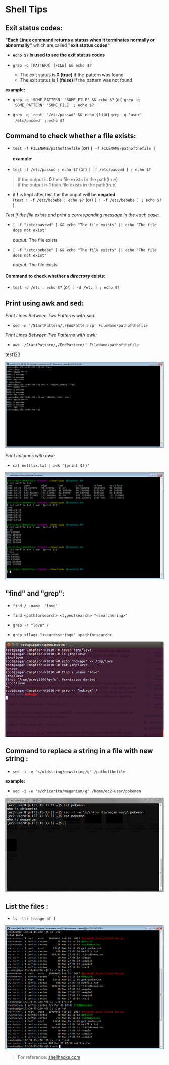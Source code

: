# **Shell Tips**

## **Exit status codes:**

**"Each Linux command returns a status when it terminates normally or abnormally"** which are called  **"exit status codes"**



* **`echo $?` is used to see the exit status codes**



* `grep -q [PATTERN] [FILE] && echo $?`

  - The exit status is **0 (true)** if the pattern was found
  - The exit status is **1 (false)** if the pattern was not found

**example:**

* `grep -q 'SOME_PATTERN' 'SOME_FILE' && echo $?`  (or) `grep -q 'SOME_PATTERN' 'SOME_FILE' ; echo $?`

* `grep -q 'root' '/etc/passwd' && echo $?`   (or) `grep -q 'user' '/etc/passwd' ; echo $?`



## **Command to check whether a file exists:**

* `test -f FILENAME/pathofthefile` (or)  `[ -f FILENAME/pathofthefile ]`   <br /> <br />
**example:                 <br />   <br />**
* `test -f /etc/passwd ; echo $?`   (or) `[ -f /etc/passwd ] ; echo $?`   <br />
>if the output is **0** then file exists in the path(true) <br />
>if the output is **1** then file exists in the path(true)


* if **!** is kept after test the the ouput will be **negated**   <br />
(`test ! -f /etc/bebebe ; echo $?` (or) `[ ! -f /etc/bebebe ] ; echo $?` )




*Test if the file exists and print a corresponding message in the each case:*



* ` [ -f "/etc/passwd" ] && echo "The file exists" || echo "The file does not exist" `

  *output:*  The file exists



* ` [ -f "/etc/bebebe" ] && echo "The file exists" || echo "The file does not exist" `

  *output:*  The file exists



#### Command to check whether a __*directory*__ exists:  <br />

  * `test -d /etc ; echo $?` (or) `[ -d /etc ] ; echo $?`


## **Print using awk and sed:   <br />**



*Print Lines Between Two Patterns with sed:*

* `sed -n '/StartPattern/,/EndPattern/p' FileName/pathofthefile`



*Print Lines Between Two Patterns with awk:*

* `awk '/StartPattern/,/EndPattern/' FileName/pathofthefile`




test123




![](assets/IMG_27032018_155410_0.png)

*Print columns with awk:*



* `cat netflix.txt | awk '{print $3}'`


![](assets/IMG_27032018_193540_0.png)






## **"find" and "grep":**
* `find / -name  "love"`
* `find <pathforsearch> <typeofsearch> "<searchsring>"`



* `grep -r "love" /`
* `grep <flag> "<searchstring>" <pathforsearch>`


![](assets/IMG_03042018_02480913_0.png)


## **Command to replace a string in a file with new string :**

* ` sed -i -e 's/oldstring/newstring/g' /pathofthefile `

**example:**
* ` sed -i -e 's/chicorita/meganium/g' /home/ec2-user/pokemon `

![](assets/Capture03.png)



## **List the files :**

* `ls -ltr [range of ]`







![](assets/IMG_28032018_134512_0.png)




















































> For reference: [shellhacks.com](https://www.shellhacks.com/bash-test-if-file-exists/)
